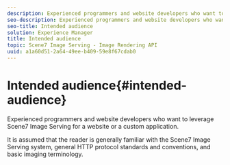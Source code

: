```yaml
---
description: Experienced programmers and website developers who want to leverage Scene7 Image Serving for a website or a custom application.
seo-description: Experienced programmers and website developers who want to leverage Scene7 Image Serving for a website or a custom application.
seo-title: Intended audience
solution: Experience Manager
title: Intended audience
topic: Scene7 Image Serving - Image Rendering API
uuid: a1a60d51-2a64-49ee-b409-59e8f67cdab0
---
```


# Intended audience{#intended-audience}

Experienced programmers and website developers who want to leverage Scene7 Image Serving for a website or a custom application.

It is assumed that the reader is generally familiar with the Scene7 Image Serving system, general HTTP protocol standards and conventions, and basic imaging terminology. 
